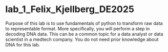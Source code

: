 # lab_1_Felix_Kjellberg_DE2025
Purpose of this lab is to use fundamentals of python to transform raw data to representable format. More specifically, you will perform a step in decoding DNA data. This can be a common topic for a data analyst or data scientist in a medtech company. You do not need prior knowledge about DNA for this lab.
